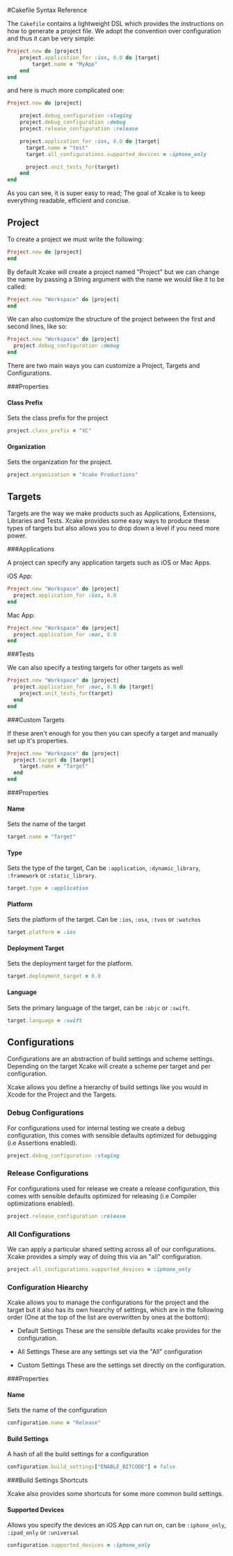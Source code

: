#Cakefile Syntax Reference

The `Cakefile` contains a lightweight DSL which provides the instructions on how to generate
a project file. We adopt the convention over configuration and thus it can be very simple:

```ruby
Project.new do |project|
    project.application_for :ios, 8.0 do |target|
        target.name = "MyApp"
    end
end
```

and here is much more complicated one:

```ruby
Project.new do |project|

    project.debug_configuration :staging
    project.debug_configuration :debug
    project.release_configuration :release

    project.application_for :ios, 8.0 do |target|
      target.name = "test"
      target.all_configurations.supported_devices = :iphone_only

      project.unit_tests_for(target)
    end
end
```

As you can see, it is super easy to read; The goal of Xcake is to keep everything
readable, efficient and concise.

## Project

To create a project we must write the following:

```ruby
Project.new do |project|
end
```
By default Xcake will create a project named "Project" but we can change the name
by passing a String argument with the name we would like it to be called:

```ruby
Project.new "Workspace" do |project|
end
```
We can also customize the structure of the project between the first and second lines, like so:

```ruby
Project.new "Workspace" do |project|
  project.debug_configuration :debug
end
```
There are two main ways you can customize a Project, Targets and Configurations.

###Properties

#### Class Prefix

Sets the class prefix for the project

```ruby
project.class_prefix = "XC"
```

#### Organization

Sets the organization for the project.

```ruby
project.organization = "Xcake Productions"
```

## Targets

Targets are the way we make products such as Applications, Extensions, Libraries and Tests.
Xcake provides some easy ways to produce these types of targets but also
allows you to drop down a level if you need more power.

###Applications

A project can specify any application targets such as iOS or Mac Apps.

iOS App:

```ruby
Project.new "Workspace" do |project|
  project.application_for :ios, 8.0
end
```

Mac App:

```ruby
Project.new "Workspace" do |project|
  project.application_for :mac, 8.0
end
```

###Tests

We can also specify a testing targets for other targets as well

```ruby
Project.new "Workspace" do |project|
  project.application_for :mac, 8.0 do |target|
    project.unit_tests_for(target)
  end
end
```

###Custom Targets

If these aren't enough for you then you can specify a target
and manually set up it's properties.

```ruby
Project.new "Workspace" do |project|
  project.target do |target|
    target.name = "Target"
  end
end
```

###Properties

#### Name

Sets the name of the target

```ruby
target.name = "Target"
```

#### Type

Sets the type of the target, Can be `:application`, `:dynamic_library`,
`:framework` or `:static_library`.

```ruby
target.type = :application
```

#### Platform

Sets the platform of the target. Can be `:ios`, `:osx`, `:tvos` or `:watchos`

```ruby
target.platform = :ios
```

#### Deployment Target

Sets the deployment target for the platform.

```ruby
target.deployment_target = 8.0
```

#### Language

Sets the primary language of the target, can be `:objc` or `:swift`.

```ruby
target.language = :swift
```

## Configurations

Configurations are an abstraction of build settings and scheme settings. Depending
on the target Xcake will create a scheme per target and per configuration.

Xcake allows you define a hierarchy of build settings like you would in Xcode
for the Project and the Targets.

### Debug Configurations

For configurations used for internal testing we create a debug configuration,
this comes with sensible defaults optimized for debugging (i.e Assertions enabled).

```ruby
project.debug_configuration :staging
```

### Release Configurations

For configurations used for release we create a release configuration,
this comes with sensible defaults optimized for releasing (i.e Compiler optimizations enabled).

```ruby
project.release_configuration :release
```

### All Configurations

We can apply a particular shared setting across all of our configurations.
Xcake provides a simply way of doing this via an "all" configuration.

```ruby
project.all_configurations.supported_devices = :iphone_only
```

### Configuration Hiearchy

Xcake allows you to manage the configurations for the project and the target but
it also has its own hiearchy of settings, which are in the following order
(One at the top of the list are overwritten by ones at the bottom):

- Default Settings
  These are the sensible defaults xcake provides for the configuration.

- All Settings
  These are any settings set via the "All" configuration

- Custom Settings
  These are the settings set directly on the configuration.

###Properties

#### Name

Sets the name of the configuration

```ruby
configuration.name = "Release"
```

#### Build Settings

A hash of all the build settings for a configuration

```ruby
configuration.build_settings["ENABLE_BITCODE"] = false
```

###Build Settings Shortcuts

Xcake also provides some shortcuts for some more common build settings.

#### Supported Devices

Allows you specify the devices an iOS App can run on, can be `:iphone_only`,
`:ipad_only` or `:universal`

```ruby
configuration.supported_devices = :iphone_only
```
